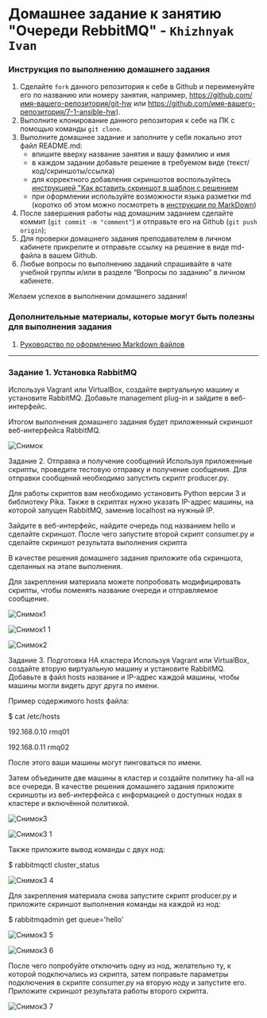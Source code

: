 # Домашнее задание к занятию "Очереди RebbitMQ" - `Khizhnyak Ivan`


### Инструкция по выполнению домашнего задания

   1. Сделайте `fork` данного репозитория к себе в Github и переименуйте его по названию или номеру занятия, например, https://github.com/имя-вашего-репозитория/git-hw или  https://github.com/имя-вашего-репозитория/7-1-ansible-hw).
   2. Выполните клонирование данного репозитория к себе на ПК с помощью команды `git clone`.
   3. Выполните домашнее задание и заполните у себя локально этот файл README.md:
      - впишите вверху название занятия и вашу фамилию и имя
      - в каждом задании добавьте решение в требуемом виде (текст/код/скриншоты/ссылка)
      - для корректного добавления скриншотов воспользуйтесь [инструкцией "Как вставить скриншот в шаблон с решением](https://github.com/netology-code/sys-pattern-homework/blob/main/screen-instruction.md)
      - при оформлении используйте возможности языка разметки md (коротко об этом можно посмотреть в [инструкции  по MarkDown](https://github.com/netology-code/sys-pattern-homework/blob/main/md-instruction.md))
   4. После завершения работы над домашним заданием сделайте коммит (`git commit -m "comment"`) и отправьте его на Github (`git push origin`);
   5. Для проверки домашнего задания преподавателем в личном кабинете прикрепите и отправьте ссылку на решение в виде md-файла в вашем Github.
   6. Любые вопросы по выполнению заданий спрашивайте в чате учебной группы и/или в разделе “Вопросы по заданию” в личном кабинете.
   
Желаем успехов в выполнении домашнего задания!
   
### Дополнительные материалы, которые могут быть полезны для выполнения задания

1. [Руководство по оформлению Markdown файлов](https://gist.github.com/Jekins/2bf2d0638163f1294637#Code)

---

### Задание 1. Установка RabbitMQ
Используя Vagrant или VirtualBox, создайте виртуальную машину и установите RabbitMQ. Добавьте management plug-in и зайдите в веб-интерфейс.

Итогом выполнения домашнего задания будет приложенный скриншот веб-интерфейса RabbitMQ.


![Снимок](https://github.com/N1R3/--RebbitMQ-SYS-15/assets/119298019/11f26256-20a2-4e3d-b78f-af7758465ea3)


Задание 2. Отправка и получение сообщений
Используя приложенные скрипты, проведите тестовую отправку и получение сообщения. Для отправки сообщений необходимо запустить скрипт producer.py.

Для работы скриптов вам необходимо установить Python версии 3 и библиотеку Pika. Также в скриптах нужно указать IP-адрес машины, на которой запущен RabbitMQ, заменив localhost на нужный IP.

Зайдите в веб-интерфейс, найдите очередь под названием hello и сделайте скриншот. После чего запустите второй скрипт consumer.py и сделайте скриншот результата выполнения скрипта

В качестве решения домашнего задания приложите оба скриншота, сделанных на этапе выполнения.

Для закрепления материала можете попробовать модифицировать скрипты, чтобы поменять название очереди и отправляемое сообщение.

![Снимок1](https://github.com/N1R3/--RebbitMQ-SYS-15/assets/119298019/4f8187bc-f5cf-4b40-bff4-22c32e436893)

![Снимок1 1](https://github.com/N1R3/--RebbitMQ-SYS-15/assets/119298019/88ef5724-3092-4bb5-a0ec-a5b5c120ef2d)

![Снимок2](https://github.com/N1R3/--RebbitMQ-SYS-15/assets/119298019/71cb5ab5-8c74-4397-ae1f-88233a30b2cf)

Задание 3. Подготовка HA кластера
Используя Vagrant или VirtualBox, создайте вторую виртуальную машину и установите RabbitMQ. Добавьте в файл hosts название и IP-адрес каждой машины, чтобы машины могли видеть друг друга по имени.

Пример содержимого hosts файла:

$ cat /etc/hosts

192.168.0.10 rmq01

192.168.0.11 rmq02

После этого ваши машины могут пинговаться по имени.

Затем объедините две машины в кластер и создайте политику ha-all на все очереди.
В качестве решения домашнего задания приложите скриншоты из веб-интерфейса с информацией о доступных нодах в кластере и включённой политикой.

![Снимок3](https://github.com/N1R3/--RebbitMQ-SYS-15/assets/119298019/560709f8-df56-4f40-af70-f6be0f6db31e)

![Снимок3 1](https://github.com/N1R3/--RebbitMQ-SYS-15/assets/119298019/7992e417-2073-4f51-bb53-a1b912c166f7)

Также приложите вывод команды с двух нод:

$ rabbitmqctl cluster_status
      
![Снимок3 4](https://github.com/N1R3/--RebbitMQ-SYS-15/assets/119298019/9ad9559c-f153-4896-8f28-7a0b385df7bc)

Для закрепления материала снова запустите скрипт producer.py и приложите скриншот выполнения команды на каждой из нод:

$ rabbitmqadmin get queue='hello'

![Снимок3 5](https://github.com/N1R3/--RebbitMQ-SYS-15/assets/119298019/91c43d29-4a9d-4b08-b261-a260fb466329)

![Снимок3 6](https://github.com/N1R3/--RebbitMQ-SYS-15/assets/119298019/60140237-6a0a-430c-a54f-e86bb2c9879f)

После чего попробуйте отключить одну из нод, желательно ту, к которой подключались из скрипта, затем поправьте параметры подключения в скрипте consumer.py на вторую ноду и запустите его.
Приложите скриншот результата работы второго скрипта.

![Снимок3 7](https://github.com/N1R3/--RebbitMQ-SYS-15/assets/119298019/8ea07a91-2ac7-4e15-b7c8-5f0c90d3a5d6)


